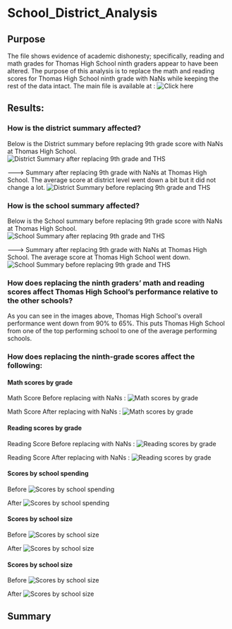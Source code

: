 # School_District_Analysis

## Purpose
The file shows evidence of academic dishonesty; specifically, reading and math grades for Thomas High School ninth graders appear to have been altered. The purpose of this analysis is to replace the math and reading scores for Thomas High School ninth grade with NaNs while keeping the rest of the data intact. 
The main file is available at : ![Click here](https://github.com/dhaval-28/School_District_Analysis/blob/main/PyCitySchools_Challenge.ipynb)


## Results:

### How is the district summary affected?
Below is the District summary before replacing 9th grade score with NaNs at Thomas High School. 
![District Summary after replacing 9th grade and THS](https://github.com/dhaval-28/School_District_Analysis/blob/main/District_Summary_BeforeReplacement.png)

---> Summary after replacing 9th grade with NaNs at Thomas High School.  The average score at district level went down a bit but it did not change a lot. 
![District Summary before replacing 9th grade and THS](https://github.com/dhaval-28/School_District_Analysis/blob/main/District_Summary_AfterReplacement.png)

### How is the school summary affected?
Below is the School summary before replacing 9th grade score with NaNs at Thomas High School. 
![School Summary after replacing 9th grade and THS](https://github.com/dhaval-28/School_District_Analysis/blob/main/School_Summary_BeforeReplacement.png)

---> Summary after replacing 9th grade with NaNs at Thomas High School.  The average score at Thomas High School went down. 
![School Summary before replacing 9th grade and THS](https://github.com/dhaval-28/School_District_Analysis/blob/main/School_Summary_AfterReplacement.png)

### How does replacing the ninth graders’ math and reading scores affect Thomas High School’s performance relative to the other schools?
As you can see in the images above, Thomas High School's overall performance went down from 90% to 65%. This puts Thomas High School from one of the top performing school to one of the average performing schools. 

### How does replacing the ninth-grade scores affect the following:
#### Math scores by grade
Math Score Before replacing with NaNs :
![Math scores by grade](https://github.com/dhaval-28/School_District_Analysis/blob/main/MathScore-at%20gradelevel-Before.png)

Math Score After replacing with NaNs :
![Math scores by grade](https://github.com/dhaval-28/School_District_Analysis/blob/main/MathScore-at%20gradelevel-after.png)

#### Reading scores by grade
Reading Score Before replacing with NaNs :
![Reading scores by grade](https://github.com/dhaval-28/School_District_Analysis/blob/main/ReadingScore-at%20gradelevel-before.png)

Reading Score After replacing with NaNs :
![Reading scores by grade](https://github.com/dhaval-28/School_District_Analysis/blob/main/MathScore-at%20gradelevel-after.png)

#### Scores by school spending
Before
![Scores by school spending](https://github.com/dhaval-28/School_District_Analysis/blob/main/Spending-Before.png)

After
![Scores by school spending](https://github.com/dhaval-28/School_District_Analysis/blob/main/Spending-After.png)

#### Scores by school size
Before
![Scores by school size](https://github.com/dhaval-28/School_District_Analysis/blob/main/SchoolSize-Before.png)

After
![Scores by school size](https://github.com/dhaval-28/School_District_Analysis/blob/main/SchoolSize-After.png)

#### Scores by school size
 Before
![Scores by school size](https://github.com/dhaval-28/School_District_Analysis/blob/main/SchoolType-Before.png)

After
![Scores by school size](https://github.com/dhaval-28/School_District_Analysis/blob/main/SchoolType-After.png)


## Summary
